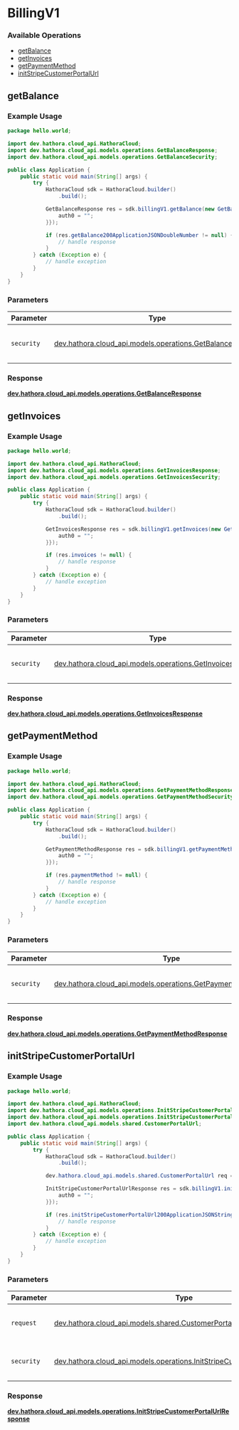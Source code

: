 # BillingV1

### Available Operations

* [getBalance](#getbalance)
* [getInvoices](#getinvoices)
* [getPaymentMethod](#getpaymentmethod)
* [initStripeCustomerPortalUrl](#initstripecustomerportalurl)

## getBalance

### Example Usage

```java
package hello.world;

import dev.hathora.cloud_api.HathoraCloud;
import dev.hathora.cloud_api.models.operations.GetBalanceResponse;
import dev.hathora.cloud_api.models.operations.GetBalanceSecurity;

public class Application {
    public static void main(String[] args) {
        try {
            HathoraCloud sdk = HathoraCloud.builder()
                .build();

            GetBalanceResponse res = sdk.billingV1.getBalance(new GetBalanceSecurity("ipsa") {{
                auth0 = "";
            }});

            if (res.getBalance200ApplicationJSONDoubleNumber != null) {
                // handle response
            }
        } catch (Exception e) {
            // handle exception
        }
    }
}
```

### Parameters

| Parameter                                                                                                   | Type                                                                                                        | Required                                                                                                    | Description                                                                                                 |
| ----------------------------------------------------------------------------------------------------------- | ----------------------------------------------------------------------------------------------------------- | ----------------------------------------------------------------------------------------------------------- | ----------------------------------------------------------------------------------------------------------- |
| `security`                                                                                                  | [dev.hathora.cloud_api.models.operations.GetBalanceSecurity](../../models/operations/GetBalanceSecurity.md) | :heavy_check_mark:                                                                                          | The security requirements to use for the request.                                                           |


### Response

**[dev.hathora.cloud_api.models.operations.GetBalanceResponse](../../models/operations/GetBalanceResponse.md)**


## getInvoices

### Example Usage

```java
package hello.world;

import dev.hathora.cloud_api.HathoraCloud;
import dev.hathora.cloud_api.models.operations.GetInvoicesResponse;
import dev.hathora.cloud_api.models.operations.GetInvoicesSecurity;

public class Application {
    public static void main(String[] args) {
        try {
            HathoraCloud sdk = HathoraCloud.builder()
                .build();

            GetInvoicesResponse res = sdk.billingV1.getInvoices(new GetInvoicesSecurity("delectus") {{
                auth0 = "";
            }});

            if (res.invoices != null) {
                // handle response
            }
        } catch (Exception e) {
            // handle exception
        }
    }
}
```

### Parameters

| Parameter                                                                                                     | Type                                                                                                          | Required                                                                                                      | Description                                                                                                   |
| ------------------------------------------------------------------------------------------------------------- | ------------------------------------------------------------------------------------------------------------- | ------------------------------------------------------------------------------------------------------------- | ------------------------------------------------------------------------------------------------------------- |
| `security`                                                                                                    | [dev.hathora.cloud_api.models.operations.GetInvoicesSecurity](../../models/operations/GetInvoicesSecurity.md) | :heavy_check_mark:                                                                                            | The security requirements to use for the request.                                                             |


### Response

**[dev.hathora.cloud_api.models.operations.GetInvoicesResponse](../../models/operations/GetInvoicesResponse.md)**


## getPaymentMethod

### Example Usage

```java
package hello.world;

import dev.hathora.cloud_api.HathoraCloud;
import dev.hathora.cloud_api.models.operations.GetPaymentMethodResponse;
import dev.hathora.cloud_api.models.operations.GetPaymentMethodSecurity;

public class Application {
    public static void main(String[] args) {
        try {
            HathoraCloud sdk = HathoraCloud.builder()
                .build();

            GetPaymentMethodResponse res = sdk.billingV1.getPaymentMethod(new GetPaymentMethodSecurity("tempora") {{
                auth0 = "";
            }});

            if (res.paymentMethod != null) {
                // handle response
            }
        } catch (Exception e) {
            // handle exception
        }
    }
}
```

### Parameters

| Parameter                                                                                                               | Type                                                                                                                    | Required                                                                                                                | Description                                                                                                             |
| ----------------------------------------------------------------------------------------------------------------------- | ----------------------------------------------------------------------------------------------------------------------- | ----------------------------------------------------------------------------------------------------------------------- | ----------------------------------------------------------------------------------------------------------------------- |
| `security`                                                                                                              | [dev.hathora.cloud_api.models.operations.GetPaymentMethodSecurity](../../models/operations/GetPaymentMethodSecurity.md) | :heavy_check_mark:                                                                                                      | The security requirements to use for the request.                                                                       |


### Response

**[dev.hathora.cloud_api.models.operations.GetPaymentMethodResponse](../../models/operations/GetPaymentMethodResponse.md)**


## initStripeCustomerPortalUrl

### Example Usage

```java
package hello.world;

import dev.hathora.cloud_api.HathoraCloud;
import dev.hathora.cloud_api.models.operations.InitStripeCustomerPortalUrlResponse;
import dev.hathora.cloud_api.models.operations.InitStripeCustomerPortalUrlSecurity;
import dev.hathora.cloud_api.models.shared.CustomerPortalUrl;

public class Application {
    public static void main(String[] args) {
        try {
            HathoraCloud sdk = HathoraCloud.builder()
                .build();

            dev.hathora.cloud_api.models.shared.CustomerPortalUrl req = new CustomerPortalUrl("suscipit");            

            InitStripeCustomerPortalUrlResponse res = sdk.billingV1.initStripeCustomerPortalUrl(req, new InitStripeCustomerPortalUrlSecurity("molestiae") {{
                auth0 = "";
            }});

            if (res.initStripeCustomerPortalUrl200ApplicationJSONString != null) {
                // handle response
            }
        } catch (Exception e) {
            // handle exception
        }
    }
}
```

### Parameters

| Parameter                                                                                                                                     | Type                                                                                                                                          | Required                                                                                                                                      | Description                                                                                                                                   |
| --------------------------------------------------------------------------------------------------------------------------------------------- | --------------------------------------------------------------------------------------------------------------------------------------------- | --------------------------------------------------------------------------------------------------------------------------------------------- | --------------------------------------------------------------------------------------------------------------------------------------------- |
| `request`                                                                                                                                     | [dev.hathora.cloud_api.models.shared.CustomerPortalUrl](../../models/shared/CustomerPortalUrl.md)                                             | :heavy_check_mark:                                                                                                                            | The request object to use for the request.                                                                                                    |
| `security`                                                                                                                                    | [dev.hathora.cloud_api.models.operations.InitStripeCustomerPortalUrlSecurity](../../models/operations/InitStripeCustomerPortalUrlSecurity.md) | :heavy_check_mark:                                                                                                                            | The security requirements to use for the request.                                                                                             |


### Response

**[dev.hathora.cloud_api.models.operations.InitStripeCustomerPortalUrlResponse](../../models/operations/InitStripeCustomerPortalUrlResponse.md)**

